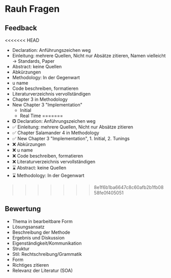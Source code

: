 # Rauh Fragen

## Feedback
<<<<<<< HEAD
- Declaration: Anführungszeichen weg 
- Einleitung: mehrere Quellen, Nicht nur Absätze zitieren, Namen vielleicht -> Standards, Paper
- Abstract: keine Quellen
- Abkürzungen
- Methodology: In der Gegenwart
- u name 
- Code beschreiben, formatieren
- Literaturverzeichnis vervollständigen
- Chapter 3 in Methodology
- New Chapter 3 "Implementation"
    - Initial
    - Real Time 
=======
- ❎ Declaration: Anführungszeichen weg 
- ✅ Einleitung: mehrere Quellen, Nicht nur Absätze zitieren
- ✅ Chapter Salamander 4 in Methodology
- ✅ New Chapter 3 "Implementation", 1. Initial, 2. Tunings 
- ❌ Abkürzungen
- ❌ u name 
- ❌ Code beschreiben, formatieren
- ❌ Literaturverzeichnis vervollständigen
- ⌛ Abstract: keine Quellen
- ⌛ Methodology: In der Gegenwart

>>>>>>> 8e1f6b1ba6647c8c60afb2b1fb0858fe0f405051


## Bewertung
- Thema in bearbeitbare Form
- Lösungsansatz
- Beschreibung der Methode
- Ergebnis und Diskussion
- Eigenständigkeit/Kommunikation 
- Struktur 
- Stil: Rechtschreibung/Grammatik
- Form
- Richtiges zitieren 
- Relevanz der Literatur (SOA)
